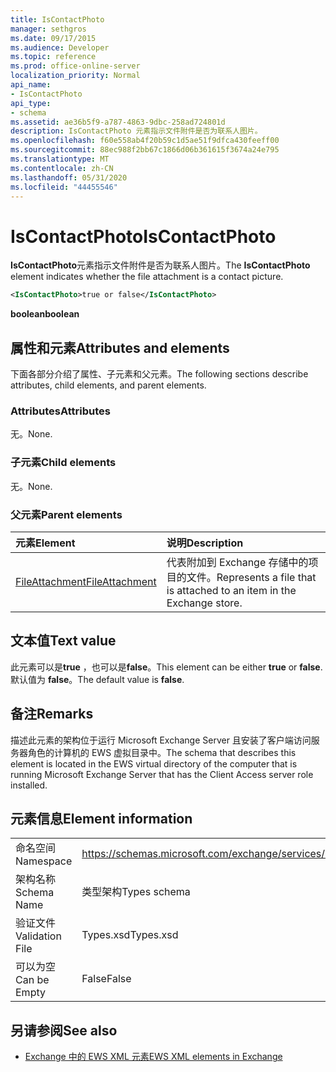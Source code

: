 ```yaml
---
title: IsContactPhoto
manager: sethgros
ms.date: 09/17/2015
ms.audience: Developer
ms.topic: reference
ms.prod: office-online-server
localization_priority: Normal
api_name:
- IsContactPhoto
api_type:
- schema
ms.assetid: ae36b5f9-a787-4863-9dbc-258ad724801d
description: IsContactPhoto 元素指示文件附件是否为联系人图片。
ms.openlocfilehash: f60e558ab4f20b59c1d5ae51f9dfca430feeff00
ms.sourcegitcommit: 88ec988f2bb67c1866d06b361615f3674a24e795
ms.translationtype: MT
ms.contentlocale: zh-CN
ms.lasthandoff: 05/31/2020
ms.locfileid: "44455546"
---
```

# <a name="iscontactphoto"></a><span data-ttu-id="47598-103">IsContactPhoto</span><span class="sxs-lookup"><span data-stu-id="47598-103">IsContactPhoto</span></span>

<span data-ttu-id="47598-104">**IsContactPhoto**元素指示文件附件是否为联系人图片。</span><span class="sxs-lookup"><span data-stu-id="47598-104">The **IsContactPhoto** element indicates whether the file attachment is a contact picture.</span></span> 
  
```xml
<IsContactPhoto>true or false</IsContactPhoto>
```

 <span data-ttu-id="47598-105">**boolean**</span><span class="sxs-lookup"><span data-stu-id="47598-105">**boolean**</span></span>
## <a name="attributes-and-elements"></a><span data-ttu-id="47598-106">属性和元素</span><span class="sxs-lookup"><span data-stu-id="47598-106">Attributes and elements</span></span>

<span data-ttu-id="47598-107">下面各部分介绍了属性、子元素和父元素。</span><span class="sxs-lookup"><span data-stu-id="47598-107">The following sections describe attributes, child elements, and parent elements.</span></span>
  
### <a name="attributes"></a><span data-ttu-id="47598-108">Attributes</span><span class="sxs-lookup"><span data-stu-id="47598-108">Attributes</span></span>

<span data-ttu-id="47598-109">无。</span><span class="sxs-lookup"><span data-stu-id="47598-109">None.</span></span>
  
### <a name="child-elements"></a><span data-ttu-id="47598-110">子元素</span><span class="sxs-lookup"><span data-stu-id="47598-110">Child elements</span></span>

<span data-ttu-id="47598-111">无。</span><span class="sxs-lookup"><span data-stu-id="47598-111">None.</span></span>
  
### <a name="parent-elements"></a><span data-ttu-id="47598-112">父元素</span><span class="sxs-lookup"><span data-stu-id="47598-112">Parent elements</span></span>

|<span data-ttu-id="47598-113">**元素**</span><span class="sxs-lookup"><span data-stu-id="47598-113">**Element**</span></span>|<span data-ttu-id="47598-114">**说明**</span><span class="sxs-lookup"><span data-stu-id="47598-114">**Description**</span></span>|
|:-----|:-----|
|[<span data-ttu-id="47598-115">FileAttachment</span><span class="sxs-lookup"><span data-stu-id="47598-115">FileAttachment</span></span>](fileattachment.md) <br/> |<span data-ttu-id="47598-116">代表附加到 Exchange 存储中的项目的文件。</span><span class="sxs-lookup"><span data-stu-id="47598-116">Represents a file that is attached to an item in the Exchange store.</span></span>  <br/> |
   
## <a name="text-value"></a><span data-ttu-id="47598-117">文本值</span><span class="sxs-lookup"><span data-stu-id="47598-117">Text value</span></span>

<span data-ttu-id="47598-118">此元素可以是**true** ，也可以是**false**。</span><span class="sxs-lookup"><span data-stu-id="47598-118">This element can be either **true** or **false**.</span></span> <span data-ttu-id="47598-119">默认值为 **false**。</span><span class="sxs-lookup"><span data-stu-id="47598-119">The default value is **false**.</span></span>
  
## <a name="remarks"></a><span data-ttu-id="47598-120">备注</span><span class="sxs-lookup"><span data-stu-id="47598-120">Remarks</span></span>

<span data-ttu-id="47598-121">描述此元素的架构位于运行 Microsoft Exchange Server 且安装了客户端访问服务器角色的计算机的 EWS 虚拟目录中。</span><span class="sxs-lookup"><span data-stu-id="47598-121">The schema that describes this element is located in the EWS virtual directory of the computer that is running Microsoft Exchange Server that has the Client Access server role installed.</span></span>
  
## <a name="element-information"></a><span data-ttu-id="47598-122">元素信息</span><span class="sxs-lookup"><span data-stu-id="47598-122">Element information</span></span>

|||
|:-----|:-----|
|<span data-ttu-id="47598-123">命名空间</span><span class="sxs-lookup"><span data-stu-id="47598-123">Namespace</span></span>  <br/> |https://schemas.microsoft.com/exchange/services/2006/types  <br/> |
|<span data-ttu-id="47598-124">架构名称</span><span class="sxs-lookup"><span data-stu-id="47598-124">Schema Name</span></span>  <br/> |<span data-ttu-id="47598-125">类型架构</span><span class="sxs-lookup"><span data-stu-id="47598-125">Types schema</span></span>  <br/> |
|<span data-ttu-id="47598-126">验证文件</span><span class="sxs-lookup"><span data-stu-id="47598-126">Validation File</span></span>  <br/> |<span data-ttu-id="47598-127">Types.xsd</span><span class="sxs-lookup"><span data-stu-id="47598-127">Types.xsd</span></span>  <br/> |
|<span data-ttu-id="47598-128">可以为空</span><span class="sxs-lookup"><span data-stu-id="47598-128">Can be Empty</span></span>  <br/> |<span data-ttu-id="47598-129">False</span><span class="sxs-lookup"><span data-stu-id="47598-129">False</span></span>  <br/> |
   
## <a name="see-also"></a><span data-ttu-id="47598-130">另请参阅</span><span class="sxs-lookup"><span data-stu-id="47598-130">See also</span></span>



- [<span data-ttu-id="47598-131">Exchange 中的 EWS XML 元素</span><span class="sxs-lookup"><span data-stu-id="47598-131">EWS XML elements in Exchange</span></span>](ews-xml-elements-in-exchange.md)

